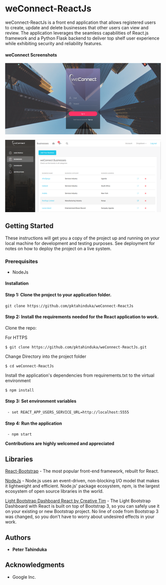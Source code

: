 # weConnect-ReactJs
weConnect-ReactJs is a front end application that allows registered users to create, update and delete businesses that other users can view and review. The application leverages the seamless capabilities of React.js framework and a Python Flask backend to deliver top shelf user experience while exhibiting security and reliability features.  

#### weConnect Screenshots
![alt text](screenshots/weconnectlogin.PNG)

![alt text](screenshots/weconnectbz.PNG) 

## Getting Started

These instructions will get you a copy of the project up and running on your local machine for development and testing purposes. See deployment for notes on how to deploy the project on a live system.

### Prerequisites

* NodeJs

#### Installation

#### Step 1: Clone the project to your application folder.

    git clone https://github.com/pktahinduka/weConnect-ReactJs

#### Step 2: Install the requirements needed for the React application to work.

Clone the repo:

For HTTPS
```
$ git clone https://github.com/pktahinduka/weConnect-ReactJs.git
```

Change Directory into the project folder
```
$ cd weConnect-ReactJs
```

Install the application's dependencies from requirements.txt to the virtual environment
```
$ npm install
```


#### Step 3: Set environment variables 
     
     - set REACT_APP_USERS_SERVICE_URL=http://localhost:5555

     
#### Step 4: Run the application 
     
     - npm start



**Contributions are highly welcomed and appreciated**

## Libraries
[React-Bootstrap](https://react-bootstrap.github.io/) - The most popular front-end framework, rebuilt for React.

[NodeJs](https://nodejs.org/en/) - Node.js uses an event-driven, non-blocking I/O model that makes it lightweight and efficient. Node.js' package ecosystem, npm, is the largest ecosystem of open source libraries in the world.

[Light Bootstrap Dashboard React by Creative Tim](https://www.creative-tim.com/) - The Light Bootstrap Dashboard with React is built on top of Bootstrap 3, so you can safely use it on your existing or new Bootstrap project. No line of code from Bootstrap 3 was changed, so you don't have to worry about undesired effects in your work.

## Authors

* **Peter Tahinduka**

## Acknowledgments

* Google Inc.


